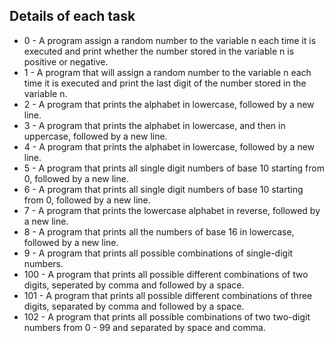 ## Details of each task
* 0 - A program assign a random number to the variable n each time it is executed and print whether the number stored in the variable n is positive or negative.
* 1 - A program that will assign a random number to the variable n each time it is executed and print the last digit of the number stored in the variable n.
* 2 - A program that prints the alphabet in lowercase, followed by a new line.
* 3 - A program that prints the alphabet in lowercase, and then in uppercase, followed by a new line.
* 4 - A program that prints the alphabet in lowercase, followed by a new line.
* 5 - A program that prints all single digit numbers of base 10 starting from 0, followed by a new line.
* 6 - A program that prints all single digit numbers of base 10 starting from 0, followed by a new line.
* 7 - A program that prints the lowercase alphabet in reverse, followed by a new line.
* 8 - A program that prints all the numbers of base 16 in lowercase, followed by a new line.
* 9 - A program that prints all possible combinations of single-digit numbers.
* 100 - A program that prints all possible different combinations of two digits, seperated by comma and followed by a space.
* 101 - A program that prints all possible different combinations of three digits, separated by comma and followed by a space.
* 102 - A program that prints all possible combinations of two two-digit numbers from 0 - 99 and separated by space and comma.
